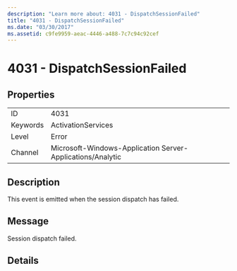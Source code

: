 ```yaml
---
description: "Learn more about: 4031 - DispatchSessionFailed"
title: "4031 - DispatchSessionFailed"
ms.date: "03/30/2017"
ms.assetid: c9fe9959-aeac-4446-a488-7c7c94c92cef
---
```

# 4031 - DispatchSessionFailed

## Properties  
  
|||  
|-|-|  
|ID|4031|  
|Keywords|ActivationServices|  
|Level|Error|  
|Channel|Microsoft-Windows-Application Server-Applications/Analytic|  
  
## Description  

 This event is emitted when the session dispatch has failed.  
  
## Message  

 Session dispatch failed.  
  
## Details
